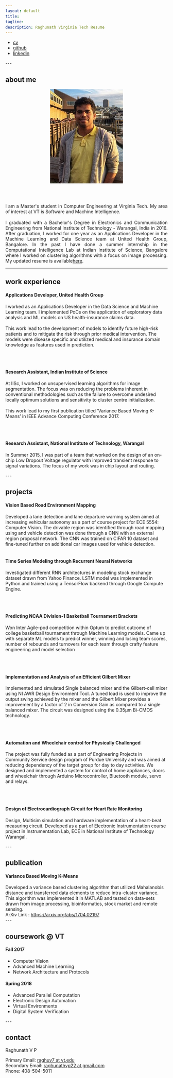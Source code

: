 ```yaml
---
layout: default
title: 
tagline: 
description: Raghunath Virginia Tech Resume
---
```

<div class="navbar">
  <div class="navbar-inner">
      <ul class="nav">
          <li><a href="{{ BASE_PATH }}/assets/raghunath_cv.pdf">cv</a></li>
          <li><a href="https://github.com/rvp22">github</a></li>
          <li><a href="https://www.linkedin.com/in/raghunath-v-p-39a26091/g">linkedin</a></li>
      </ul>
  </div>
</div>
---

<div class="about me">
<h2><a name="about me"></a>about me</h2>

<p style="text-align:center;"><img src="assets/raghunath_small2.jpg" alt="Me!" align="middle"></p>

<br><br>

<p align="justify">
I am a Master's student in Computer Engineering at Virginia Tech. My area of interest at VT is Software and Machine Intelligence.
<br><br>
I graduated with a Bachelor's Degree in Electronics and Communication Engineering from National Institute of Technology - Warangal, India in 2016. After graduation, I worked for one year as an Applications Developer in the Machine Learning and Data Science team at United Health Group, Bangalore. In the past I have done a summer internship in the Computational Intelligence Lab at Indian Institute of Science, Bangalore where I worked on clustering algorithms with a focus on image processing. My updated resume is available<a href="{{ BASE_PATH }}/assets/raghunath_cv.pdf">here</a>.
 
</p>
</div>

---

<div class="work experience">
<h2><a name="work experience"></a>work experience</h2>

<h4>Applications Developer, United Health Group</h4>

I worked as an Applications Developer in the Data Science and Machine Learning team. I implemented PoCs on the application of exploratory data analysis and ML models on US health-insurance claims data.
<br><br>
This work lead to the development of models to identify future high-risk patients and to mitigate the risk through prior medical intervention. The models were disease specific and utilized medical and insurance domain knowledge as features used in prediction. 

<br> <br>

<h4>Research Assistant, Indian Institute of Science</h4>

At IISc, I worked on unsupervised learning algorithms for image segmentation. The focus was on reducing the problems inherent in conventional methodologies such as the failure to overcome undesired locally optimum solutions and sensitivity to cluster centre initialization. 
<br><br>
This work lead to my first publication titled ‘Variance Based Moving K-Means’ in IEEE Advance Computing Conference 2017.

<br><br>

<h4>Research Assistant, National Institute of Technology, Warangal</h4>

In Summer 2015, I was part of a team that worked on the design of an on-chip Low Dropout Voltage regulator with improved transient response to signal variations. The focus of my work was in chip layout and routing.

</div>
---

<div class="projects">
<h2><a name="projects"></a>projects</h2>

<h4>Vision Based Road Environment Mapping</h4>

Developed a lane detection and lane departure warning system aimed at increasing vehicular autonomy as a part of course project for ECE 5554: Computer Vision. The drivable region was identified through road mapping using and vehicle detection was done through a CNN with an external region proposal network. The CNN was trained on CIFAR 10 dataset and fine-tuned further on additional car images used for vehicle detection. 
<br> <br>

<h4>Time Series Modeling through Recurrent Neural Networks </h4>

Investigated different RNN architectures in modeling stock exchange dataset drawn from Yahoo Finance. LSTM model was implemented in Python and trained using a TensorFlow backend through Google Compute Engine.

<br> <br>

<h4>Predicting NCAA Division-1 Basketball Tournament Brackets</h4>

Won Inter Agile-pod competition within Optum to predict outcome of college basketball tournament through Machine Learning models. Came up with separate ML models to predict winner, winning and losing team scores, number of rebounds and turnovers for each team through crafty feature engineering and model selection

<br> <br>

<h4>Implementation and Analysis of an Efficient Gilbert Mixer</h4>

Implemented and simulated Single balanced mixer and the Gilbert-cell mixer using NI AWR Design Environment Tool. A tuned load is used to improve the output swing achieved by the mixer and the Gilbert Mixer provides a improvement by a factor of 2 in Conversion Gain as compared to a single balanced mixer. The circuit was designed using the 0.35μm Bi-CMOS technology.

<br> <br>

<h4>Automation and Wheelchair control for Physically Challenged</h4>

The project was fully funded as a part of Engineering Projects in Community Service design program of Purdue University and was aimed at reducing dependency of the target group for day to day activities. We designed and implemented a system for control of home appliances, doors and wheelchair through Arduino Microcontroller, Bluetooth module, servo and relays.

<br> <br>

<h4>Design of Electrocardiograph Circuit for Heart Rate Monitoring</h4>

Design, Multisim simulation and hardware implementation of a heart-beat measuring circuit. Developed as a part of Electronic Instrumentation course project in Instrumentation Lab, ECE in National Institute of Technology Warangal.

</div>
---
<div class="publication">
<h2><a name="publication"></a>publication</h2>

<h4>Variance Based Moving K-Means</h4>
Developed a variance based clustering algorithm that utilized Mahalanobis distance and transferred data elements to reduce intra-cluster variance. This algorithm was implemented it in MATLAB and tested on data-sets drawn from image processing, bioinformatics, stock market and remote sensing. 
<br>
ArXiv Link : <a href="https://arxiv.org/abs/1704.02197">https://arxiv.org/abs/1704.02197</a>

</div>
---

<div class="coursework">
<h2><a name="course-work@VT"></a>coursework @ VT</h2>

<h4>Fall 2017</h4>

<ul style="list-style-type:disc">
  <li>Computer Vision</li>
  <li>Advanced Machine Learning</li>
  <li>Network Architecture and Protocols</li>
</ul>  

<h4>Spring 2018</h4>

<ul style="list-style-type:disc">
  <li>Advanced Parallel Computation</li>
  <li>Electronic Design Automation</li>
  <li>Virtual Environments</li>
  <li>Digital System Verification</li>
</ul>  
</div>
---

<div class="container">
<h2><a name="contact me"></a>contact</h2>


 Raghunath V P<br/>
 
 Primary Email: <a href="mailto:raghuv7@vt.edu">raghuv7 at vt.edu</a>
 <br>
 Secondary Email: <a href="mailto:raghunathvp22@gmail.com">raghunathvp22 at gmail.com</a>
 <br>
 Phone: 408-504-5011
          
 </div>




